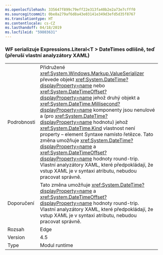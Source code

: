 ```yaml
---
ms.openlocfilehash: 335647f899c79eff22e313fa40b2e2a73e7cfff0
ms.sourcegitcommit: 0be8a279af6d8a43e03141e349d3efd5d35f8767
ms.translationtype: HT
ms.contentlocale: cs-CZ
ms.lasthandoff: 04/18/2019
ms.locfileid: "59803631"
---
```

### <a name="wf-serializes-expressionsliteralt-datetimes-differently-now-breaks-custom-xaml-parsers"></a>WF serializuje Expressions.Literal\<T > DateTimes odlišně, teď (přeruší vlastní analyzátory XAML)

|   |   |
|---|---|
|Podrobnosti|Přidružené <xref:System.Windows.Markup.ValueSerializer> převede objekt <xref:System.DateTime?displayProperty=name> nebo <xref:System.DateTimeOffset?displayProperty=name> jehož druhý objekt a <xref:System.DateTime.Millisecond?displayProperty=name> komponenty jsou nenulové a (pro <xref:System.DateTime?displayProperty=name> hodnotu) jehož <xref:System.DateTime.Kind> vlastnost není property – element Syntaxe namísto řetězce. Tato změna umožňuje <xref:System.DateTime?displayProperty=name> a <xref:System.DateTimeOffset?displayProperty=name> hodnoty round-trip. Vlastní analyzátory XAML, které předpokládají, že vstup XAML je v syntaxi atributu, nebudou pracovat správně.|
|Doporučení|Tato změna umožňuje <xref:System.DateTime?displayProperty=name> a <xref:System.DateTimeOffset?displayProperty=name> hodnoty round-trip. Vlastní analyzátory XAML, které předpokládají, že vstup XAML je v syntaxi atributu, nebudou pracovat správně.|
|Rozsah|Edge|
|Version|4.5|
|Type|Modul runtime|
